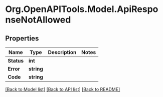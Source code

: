 # Org.OpenAPITools.Model.ApiResponseNotAllowed

## Properties

Name | Type | Description | Notes
------------ | ------------- | ------------- | -------------
**Status** | **int** |  | 
**Error** | **string** |  | 
**Code** | **string** |  | 

[[Back to Model list]](../README.md#documentation-for-models) [[Back to API list]](../README.md#documentation-for-api-endpoints) [[Back to README]](../README.md)

